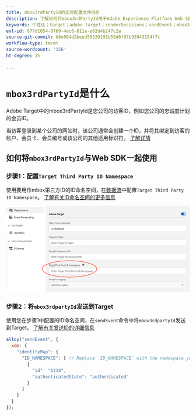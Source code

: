 ```yaml
---
title: mbox3rdPartyId的实时配置文件同步
description: 了解如何将mbox3rdPartyId用于Adobe Experience Platform Web SDK。
keywords: 个性化；target；adobe target；renderDecisions；sendEvent；mbox3rdPartyId；
exl-id: 677d1054-0769-4ec6-811e-e02d4b247c2a
source-git-commit: b6e084d2beed58339191b53d0f97b93943154f7c
workflow-type: tm+mt
source-wordcount: '156'
ht-degree: 1%

---
```


# `mbox3rdPartyId`是什么

Adobe Target中的mbox3rdPartyId是您公司的访客ID，例如您公司的忠诚度计划的会员ID。

当访客登录到某个公司的网站时，该公司通常会创建一个ID，并将其绑定到访客的帐户、会员卡、会员编号或该公司的其他适用标识符。 [了解详情](https://experienceleague.adobe.com/docs/target/using/audiences/visitor-profiles/3rd-party-id.html#)


## 如何将`mbox3rdPartyId`与Web SDK一起使用

### 步骤1：配置`Target Third Party ID Namespace`

使用要用作mbox第三方ID的ID命名空间，在[数据流](../../../datastreams/overview.md)中配置`Target Third Party ID Namespace`。
[了解有关ID命名空间的更多信息](https://experienceleague.adobe.com/docs/experience-platform/identity/namespaces.html?lang=zh-Hans)

![平台UI显示Target第三方ID命名空间字段。](assets/mbox3rdpartyid.png)

### 步骤2：将`mbox3rdpartyId`发送到Target

使用您在步骤1中配置的ID命名空间，在`sendEvent`命令中将`mbox3rdpartyId`发送到Target。
[了解有关发送ID的详细信息](../../identity/overview.md#syncing-identities)

```javascript
alloy("sendEvent", {
  xdm: {
    "identityMap": {
      "ID_NAMESPACE": [ // Replace `ID_NAMESPACE` with the namespace you have configured in Step 1.
        {
          "id": "1234",
          "authenticatedState": "authenticated"
        }
      ]
    }
  }
});
```
